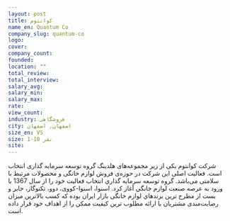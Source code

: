 ```yaml
---
layout: post
title: کوانتوم
name_en: Quantum Co
company_slug: quantum-co
logo: 
cover: 
company_count:
founded:
location: ""
total_review: 
total_interview: 
salary_avg: 
salary_min: 
salary_max: 
rate: 
view_count: 
industry: فروشگاهی
city: اصفهان, اصفهان
size_en: VS
size: 1-10 نفر
site: 
---
```


شرکت کوانتوم یکی از زیر مجموعه‌های هلدینگ گروه توسعه سرمایه گذاری انتخاب است. فعالیت اصلی این شرکت در حوزه‌ی فروش لوازم خانگی و محصولات مرتبط با سلامتی می‌باشد.  گروه توسعه سرمايه گذاري انتخاب فعاليت خود را از سال 1367 با ورود به عرصه صنعت لوازم خانگي آغاز كرد. اسنوا، اسنوا-کووی، دوو، تكنوگاز، حاير و بست از مطرح ترين برندهاي لوازم خانگی بازار ايران بوده كه كسب بالاترين ميزان رضايت‌مندی مشتريان با ارائه مطلوب ترين كيفيت ممكن را از اهداف خود قرار داده است.
